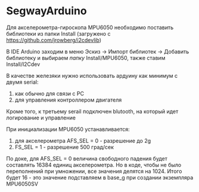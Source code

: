 # SegwayArduino

Для акселерометра-гироскопа MPU6050 необходимо поставить библиотеки
из папки Install (загружено с https://github.com/jrowberg/i2cdevlib)

В IDE Arduino заходим в меню Эскиз -> Импорт библиотек -> Добавить библиотеку
и выбираем _папку_ Install/MPU6050, также ставим Install/I2Cdev

В качестве железяки нужно использовать ардуину как минимум с двумя serial:
1) как обычно для связи с PC
2) для управления контроллером двигателя

Кроме того, к третьему serail подключен blutooth, на который идет логирование и управление

При инициализации MPU6050 устанавливается:

1) для акселерометра AFS_SEL = 0 - разрешение до 2g
2) FS_SEL = 1  - разрешение 500 град/сек

По доке, для AFS_SEL = 0 величина свободного падения будет составлять 16384 единиц акселерометра. Но в коде, чтобы не было переполнений при умножении, все значения делятся на 1024. Итого будет 16 - это значение подставляем в base_g при создании экземпляра MPU6050SV
